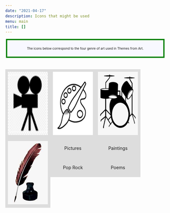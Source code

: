 ```yaml
---
date: "2021-04-17"
description: Icons that might be used
menu: main
title: [] 
---
```


<!DOCTYPE html>
<html lang="en-us">
<head>
  <style>
    .box {
      float: left;
      width: 25%; 
      vertical-align: middle;
      padding: 8px;
      text-align: center;
    }
  </style>
  
  <style>
    p {text-align: center;}
  </style>
  
</head>
<!-- https://code-boxx.com/box-around-text-html/ -->
<body>

<div style="background: ghostwhite; 
            font-size: 10px; 
            padding: 10px; 
            border: 4px solid green;
            margin: 2px;">
<p>
The icons below correspond to the four genre of art used in Themes from Art.
</p>
</div>
<!-- The <img> tag is empty, it contains attributes only, and does not have a closing tag. -->
<br>
<br>

<div class="clearfix">
  <div class="box" style="background-color:#ddd">
  <img src="https://raw.githubusercontent.com/ReesMorrison/NetlifyBlogThemes/master/static/media/IconMovie.png" alt = "movie" width="200" height="200">
  </div>
  <div class="box" style="background-color:#ddd">
  <img src="https://raw.githubusercontent.com/ReesMorrison/NetlifyBlogThemes/master/static/media/IconPaint.png" alt = "paint" width="200" height="200">
  </div>
  <div class="box" style="background-color:#ddd">
    <style>
    p {text-align: center;}
  </style>
  <img src="https://raw.githubusercontent.com/ReesMorrison/NetlifyBlogThemes/master/static/media/IconRock.png" alt = "rock & roll" width="200" height="200">
  </div>
    <div class="box" style="background-color: #ddd" >
  <img src="https://raw.githubusercontent.com/ReesMorrison/NetlifyBlogThemes/master/static/media/IconPoem.png" alt = "poem" width="200" height="200">
</div>

<div class="clearfix">
  <div class="box" style="background-color:#ddd">
    <p> Pictures </p>
  </div>
  <div class="box" style="background-color:#ddd">
    <p> Paintings </p>
  </div>
  <div class="box" style="background-color:#ddd">
    <p> Pop Rock </p>
  </div>
    <div class="box" style="background-color: #ddd" >
  <p>Poems</p>
</div>

</body>
</html>